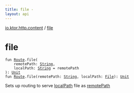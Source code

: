 ```yaml
---
title: file - 
layout: api
---
```


<div class='api-docs-breadcrumbs'><a href="index.html">io.ktor.http.content</a> / <a href="./file.html">file</a></div>

# file

<div class="signature"><code><span class="keyword">fun </span><a href="../io.ktor.routing/-route/index.html"><span class="identifier">Route</span></a><span class="symbol">.</span><span class="identifier">file</span><span class="symbol">(</span><br/>&nbsp;&nbsp;&nbsp;&nbsp;<span class="parameterName" id="io.ktor.http.content$file(io.ktor.routing.Route, kotlin.String, kotlin.String)/remotePath">remotePath</span><span class="symbol">:</span>&nbsp;<a href="https://kotlinlang.org/api/latest/jvm/stdlib/kotlin/-string/index.html"><span class="identifier">String</span></a><span class="symbol">, </span><br/>&nbsp;&nbsp;&nbsp;&nbsp;<span class="parameterName" id="io.ktor.http.content$file(io.ktor.routing.Route, kotlin.String, kotlin.String)/localPath">localPath</span><span class="symbol">:</span>&nbsp;<a href="https://kotlinlang.org/api/latest/jvm/stdlib/kotlin/-string/index.html"><span class="identifier">String</span></a>&nbsp;<span class="symbol">=</span>&nbsp;remotePath<br/><span class="symbol">)</span><span class="symbol">: </span><a href="https://kotlinlang.org/api/latest/jvm/stdlib/kotlin/-unit/index.html"><span class="identifier">Unit</span></a></code></div>

<div class="signature"><code><span class="keyword">fun </span><a href="../io.ktor.routing/-route/index.html"><span class="identifier">Route</span></a><span class="symbol">.</span><span class="identifier">file</span><span class="symbol">(</span><span class="parameterName" id="io.ktor.http.content$file(io.ktor.routing.Route, kotlin.String, java.io.File)/remotePath">remotePath</span><span class="symbol">:</span>&nbsp;<a href="https://kotlinlang.org/api/latest/jvm/stdlib/kotlin/-string/index.html"><span class="identifier">String</span></a><span class="symbol">, </span><span class="parameterName" id="io.ktor.http.content$file(io.ktor.routing.Route, kotlin.String, java.io.File)/localPath">localPath</span><span class="symbol">:</span>&nbsp;<a href="http://docs.oracle.com/javase/6/docs/api/java/io/File.html"><span class="identifier">File</span></a><span class="symbol">)</span><span class="symbol">: </span><a href="https://kotlinlang.org/api/latest/jvm/stdlib/kotlin/-unit/index.html"><span class="identifier">Unit</span></a></code></div>

Sets up routing to serve <a href="file.html#io.ktor.http.content$file(io.ktor.routing.Route, kotlin.String, kotlin.String)/localPath">localPath</a> file as <a href="file.html#io.ktor.http.content$file(io.ktor.routing.Route, kotlin.String, kotlin.String)/remotePath">remotePath</a>

